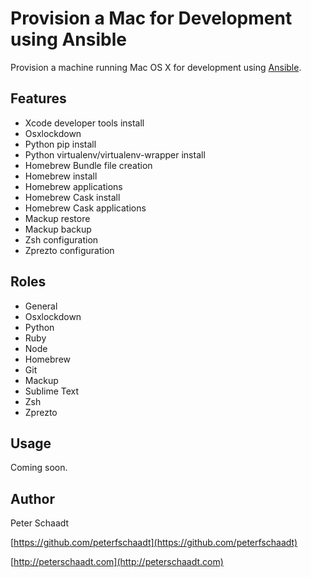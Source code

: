 Provision a Mac for Development using Ansible
=============================================

Provision a machine running Mac OS X for development using [Ansible](https://www.ansible.com).


Features
--------

- Xcode developer tools install
- Osxlockdown
- Python pip install
- Python virtualenv/virtualenv-wrapper install
- Homebrew Bundle file creation
- Homebrew install
- Homebrew applications
- Homebrew Cask install
- Homebrew Cask applications
- Mackup restore
- Mackup backup
- Zsh configuration
- Zprezto configuration


Roles
-----

- General
- Osxlockdown
- Python
- Ruby
- Node
- Homebrew
- Git
- Mackup
- Sublime Text
- Zsh
- Zprezto


Usage
-----

Coming soon.


Author
------

Peter Schaadt

[https://github.com/peterfschaadt](https://github.com/peterfschaadt)

[http://peterschaadt.com](http://peterschaadt.com)
